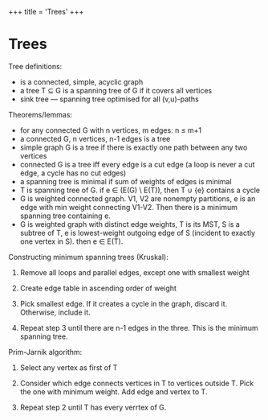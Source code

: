 +++
title = 'Trees'
+++
# Trees
Tree definitions:

- is a connected, simple, acyclic graph
- a tree T ⊆ G is a spanning tree of G if it covers all vertices
- sink tree — spanning tree optimised for all (v,u)-paths

Theorems/lemmas:

- for any connected G with n vertices, m edges: n ≤ m+1
- a connected G, n vertices, n-1 edges is a tree
- simple graph G is a tree if there is exactly one path between any two vertices
- connected G is a tree iff every edge is a cut edge (a loop is never a cut edge, a cycle has no cut edges)
- a spanning tree is minimal if sum of weights of edges is minimal
- T is spanning tree of G. if e ∈ (E(G) \ E(T)), then T ∪ {e} contains a cycle
- G is weighted connected graph. V1, V2 are nonempty partitions, e is an edge with min weight connecting V1-V2. Then there is a minimum spanning tree containing e.
- G is weighted graph with distinct edge weights, T is its MST, S is a subtree of T, e is lowest-weight outgoing edge of S (incident to exactly one vertex in S). then e ∈ E(T).

Constructing minimum spanning trees (Kruskal):
1. Remove all loops and parallel edges, except one with smallest weight
2. Create edge table in ascending order of weight

3. Pick smallest edge. If it creates a cycle in the graph, discard it. Otherwise, include it.

4. Repeat step 3 until there are n-1 edges in the three. This is the minimum spanning tree.

Prim-Jarnik algorithm:
1. Select any vertex as first of T

2. Consider which edge connects vertices in T to vertices outside T. Pick the one with minimum weight. Add edge and vertex to T.

3. Repeat step 2 until T has every verrtex of G.
